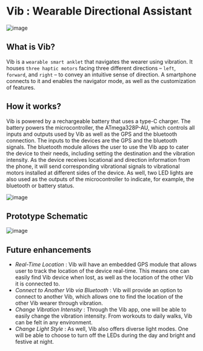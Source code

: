 # Vib : Wearable Directional Assistant

![image](https://github.com/user-attachments/assets/dd931122-ff3b-4bf1-a659-7b5e057d0389)

## What is Vib? 
Vib is a ```wearable smart anklet``` that navigates the wearer using vibration. 
It houses ```three haptic motors``` facing three different directions – ```left```, ```forward```, and ```right``` – to convey an intuitive sense of direction. 
A smartphone connects to it and enables the navigator mode, as well as the customization of features.

## How it works? 
Vib is powered by a rechargeable battery that uses a type-C charger. The battery powers the microcontroller, the ATmega328P-AU, which controls all inputs and outputs used by Vib as well as the GPS and the bluetooth connection. 
The inputs to the devices are the GPS and the bluetooth signals. 
The bluetooth module allows the user to use the Vib app to cater the device to their needs, including setting the destination and the vibration intensity. 
As the device receives locational and direction information from the phone, it will send corresponding vibrational signals to vibrational motors installed at different sides of the device. 
As well, two LED lights are also used as the outputs of the microcontroller to indicate, for example, the bluetooth or battery status. 

![image](https://github.com/user-attachments/assets/f7642dc9-3b13-454c-8644-50d888046f85)

## Prototype Schematic
![image](https://github.com/user-attachments/assets/ee5dc39a-f9a5-42cb-8352-52fbf2a14880)

## Future enhancements
* _Real-Time Location_ : Vib will have an embedded GPS module that allows user to track the location of the device real-time.
  This means one can easily find Vib device when lost, as well as the location of the other Vib it is connected to.
* _Connect to Another Vib via Bluetooth_ : Vib will provide an option to connect to another Vib, which allows one to find the location of the other Vib wearer through vibration.
* _Change Vibration Intensity_ : Through the Vib app, one will be able to easily change the vibration intensity. From workouts to daily walks, Vib can be felt in any environment.
* _Change Light Style_ : As well, Vib also offers diverse light modes. One will be able to choose to turn off the LEDs during the day and bright and festive at night. 


